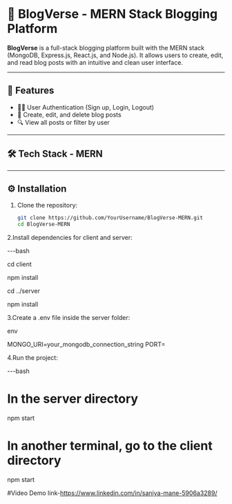 # 📝 BlogVerse - MERN Stack Blogging Platform

**BlogVerse** is a full-stack blogging platform built with the MERN stack (MongoDB, Express.js, React.js, and Node.js). It allows users to create, edit, and read blog posts with an intuitive and clean user interface.

---

## 🚀 Features

- 🧑‍💻 User Authentication (Sign up, Login, Logout)
- 📝 Create, edit, and delete blog posts
- 🔍 View all posts or filter by user


---

## 🛠️ Tech Stack - MERN 

---

## ⚙️ Installation

1. Clone the repository:
   ```bash
   git clone https://github.com/YourUsername/BlogVerse-MERN.git
   cd BlogVerse-MERN
   
2.Install dependencies for client and server:

---bash

cd client

npm install

cd ../server

npm install

3.Create a .env file inside the server folder:

env

MONGO_URI=your_mongodb_connection_string
PORT=

4.Run the project:

---bash
# In the server directory
npm start

# In another terminal, go to the client directory
npm start

#Video Demo link-https://www.linkedin.com/in/saniya-mane-5906a3289/

